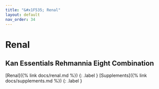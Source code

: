 ```yaml
---
title: "&#x1F535; Renal"
layout: default
nav_order: 34
---
```


# Renal


## Kan Essentials Rehmannia Eight Combination

[Renal]({% link docs/renal.md %})
{: .label }
[Supplements]({% link docs/supplements.md %})
{: .label }

<!-- Updated 2024-10-18 19:48:32.420487Z -->
